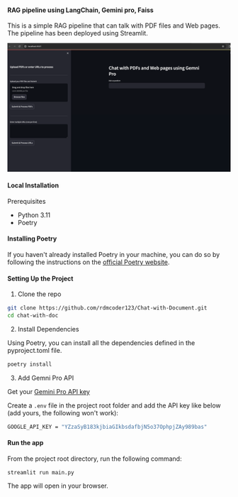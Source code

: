 #### RAG pipeline using LangChain, Gemini pro, Faiss
This is a simple RAG pipeline that can talk with PDF files and Web pages. The pipeline has been deployed using Streamlit. 

![Streamlit UI](static/rag_UI.png)

#### Local Installation
Prerequisites
- Python 3.11
- Poetry

#### Installing Poetry
If you haven't already installed Poetry in your machine, you can do so by following the instructions on the [official Poetry website](https://python-poetry.org/docs/).

#### Setting Up the Project
1. Clone the repo
```bash
git clone https://github.com/rdmcoder123/Chat-with-Document.git
cd chat-with-doc
```
2. Install Dependencies

Using Poetry, you can install all the dependencies defined in the pyproject.toml file.

```bash
poetry install
```
3. Add Gemni Pro API

Get your [Gemini Pro API key](https://makersuite.google.com/app/apikey) 

Create a `.env` file in the project root folder and add the API key like below (add yours, the following won't work):
```bash
GOOGLE_API_KEY = "YZzaSyB183kjbiaGIkbsdafbjN5o37OphpjZAy989bas"
```

#### Run the app

From the project root directory, run the following command: 
```
streamlit run main.py
```
The app will open in your browser.
